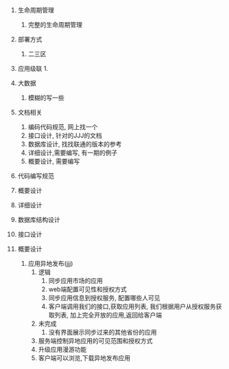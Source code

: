 
1. 生命周期管理
	1. 完整的生命周期管理
2. 部署方式
	1. 二三区
3. 应用级联
	1. 
4. 大数据
	1. 模糊的写一些

1. 文档相关
	1. 编码代码规范, 网上找一个
	2. 接口设计, 针对的JJJ的文档
	3. 数据库设计, 找找联通的版本的参考
	4. 详细设计,需要编写, 有一期的例子
	5. 概要设计, 需要编写
2. 代码编写规范
3. 概要设计
4. 详细设计
5. 数据库结构设计
6. 接口设计

1. 概要设计
	1. 应用异地发布(jjj)
		1. 逻辑
			1. 同步应用市场的应用
			2. web端配置可见性和授权方式
			3. 同步应用信息到授权服务, 配置哪些人可见
			4. 客户端调用我们的接口,获取应用列表, 我们根据用户从授权服务获取列表, 加上完全开放的应用,返回给客户端
		2. 未完成
			1. 没有界面展示同步过来的其他省份的应用
		3. 服务端控制异地应用的可见范围和授权方式
		4. 升级应用漫游功能
		5. 客户端可以浏览,下载异地发布应用